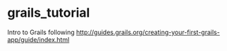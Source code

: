 # grails_tutorial
Intro to Grails following http://guides.grails.org/creating-your-first-grails-app/guide/index.html
